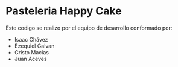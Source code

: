 # Pasteleria Happy Cake

Este codigo se realizo por el equipo de desarrollo conformado por:

- Isaac Chávez 
- Ezequiel Galvan
- Cristo Macias
- Juan Aceves
